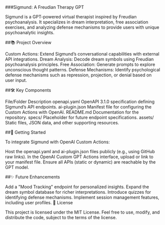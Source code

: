 ###Sigmund: A Freudian Therapy GPT

Sigmund is a GPT-powered virtual therapist inspired by Freudian psychoanalysis. It specializes in dream interpretation, free association exercises, and analyzing defense mechanisms to provide users with unique psychoanalytic insights.

##📚 Project Overview

Custom Actions: Extend Sigmund’s conversational capabilities with external API integrations.
Dream Analysis: Decode dream symbols using Freudian psychoanalysis principles.
Free Association: Generate prompts to explore unconscious thought patterns.
Defense Mechanisms: Identify psychological defense mechanisms such as repression, projection, or denial based on user input.

##🛠️ Key Components

File/Folder	Description
openapi.yaml	OpenAPI 3.1.0 specification defining Sigmund’s API endpoints.
ai-plugin.json	Manifest file for configuring the Custom Actions with OpenAI.
README.md	Documentation for the repository.
specs/	Placeholder for future endpoint specifications.
assets/	Static files, JSON data, and other supporting resources.

##🚀 Getting Started

To integrate Sigmund with OpenAI Custom Actions:

Host the openapi.yaml and ai-plugin.json files publicly (e.g., using GitHub raw links).
In the OpenAI Custom GPT Actions interface, upload or link to your manifest file.
Ensure all APIs (static or dynamic) are reachable by the GPT model.

##✨ Future Enhancements

Add a "Mood Tracking" endpoint for personalized insights.
Expand the dream symbol database for richer interpretations.
Introduce quizzes for identifying defense mechanisms.
Implement session management features, including user profiles.
📄 License

This project is licensed under the MIT License. Feel free to use, modify, and distribute the code, subject to the terms of the license.
